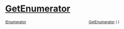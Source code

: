 # [GetEnumerator](./ParallelTransformPipeline-100663503.md)



<sub>[IEnumerator](https://docs.microsoft.com/en-us/dotnet/api/System.Collections.IEnumerator)</sub><img width=200/><sub>[GetEnumerator](./ParallelTransformPipeline-100663503.md) (  )</sub><br>


